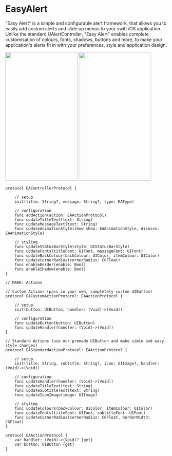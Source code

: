 # EasyAlert

"Easy Alert" is a simple and configurable alert framework, that allows you to easily add custom alerts and slide up menus to your swift iOS application. Unlike the standard UAlertController, "Easy Alert" enables complete customisation of colours, fonts, shadows, buttons and more, to make your application's alerts fit in with your preferences, style and application design.

<img src="https://cloud.githubusercontent.com/assets/4186265/14040049/53aa4260-f2b7-11e5-83f7-5b61e2046f19.gif" width="225" height="400">
<img src="https://cloud.githubusercontent.com/assets/4186265/14040050/58a391f4-f2b7-11e5-84f1-1d73cbaa6999.gif" width="225" height="400">

```
protocol EAControllerProtocol {
    
    // setup
    init(title: String?, message: String?, type: EAType)
    
    // configuration
    func addAction(action: EAActionProtocol)
    func updateTitleText(text: String)
    func updateMessageText(text: String)
    func updateAnimationStyle(show show: EAAnimationStyle, dismiss: EAAnimationStyle)
    
    // styling
    func updateStatusBarStyle(style: UIStatusBarStyle)
    func updateFonts(titleFont: UIFont, messageFont: UIFont)
    func updateBackColour(backColour: UIColor, itemColour: UIColor)
    func updateCornerRadius(cornerRadius: CGFloat)
    func enableBorder(enable: Bool)
    func enableShadow(enable: Bool)
}

// MARK: Actions

// Custom Actions (pass in your own, completely custom UIButton)
protocol EACustomActionProtocol: EAActionProtocol {
    
    // setup
    init(button: UIButton, handler: (Void)->(Void))
    
    // configuration
    func updateButton(button: UIButton)
    func updateHandler(handler: (Void)->(Void))
}

// Standard Actions (use our premade UIButton and make simle and easy style changes)
protocol EAStandardActionProtocol: EAActionProtocol {
    
    // setup
    init(title: String, subtitle: String?, icon: UIImage?, handler: (Void)->(Void))
    
    // configuration
    func updateHandler(handler: (Void)->(Void))
    func updateTitleText(text: String)
    func updateSubtitleText(text: String)
    func updateIconImage(image: UIImage)
    
    // styling
    func updateColours(backColour: UIColor, itemColour: UIColor)
    func updateFonts(titleFont: UIFont, subtitleFont: UIFont)
    func updateCornerRadius(cornerRadius: CGFloat, borderWidth: CGFloat)
}

protocol EAActionProtocol {
    var handler: (Void)->(Void)? {get}
    var button: UIButton {get}
}

```
